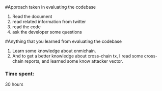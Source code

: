 #Approach taken in evaluating the codebase
1. Read the document
2. read related information from twitter
3. read the code
4. ask the developer some questions

#Anything that you learned from evaluating the codebase
1. Learn some knowledge about onmichain. 
2. And to get a better knowledge about cross-chain tx, I read some cross-chain reports, and learned some know attacker vector.

### Time spent:
30 hours